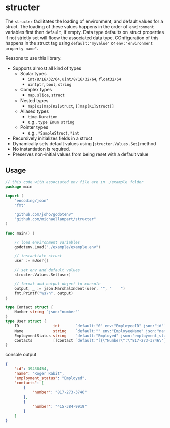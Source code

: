 structer
========
The `structer` facilitates the loading of environment, and default values for a struct. The loading of these values happens in the order of `environment` variables first then `default`, if empty. Data type defaults on struct properties if not strictly set will floow the associated data type. COnfiguration of this happens in the struct tag using `default:"myvalue"` or `env:"environment property name"`.

Reasons to use this library. 
- Supports almost all kind of types
  - Scalar types
    - `int/8/16/32/64`, `uint/8/16/32/64`, `float32/64`
    - `uintptr`, `bool`, `string`
  - Complex types
    - `map`, `slice`, `struct`
  - Nested types
    - `map[K1]map[K2]Struct`, `[]map[K1]Struct[]`
  - Aliased types
    - `time.Duration`
    - e.g., `type Enum string`
  - Pointer types
    - e.g., `*SampleStruct`, `*int`
- Recursively initializes fields in a struct
- Dynamically sets default values using [`structer.Values.Set`] method
- No instantiation is required.
- Preserves non-initial values from being reset with a default value


Usage
-----

```go
// this code with associated env file are in ./example folder
package main

import (
	"encoding/json"
	"fmt"

	"github.com/joho/godotenv"
	"github.com/michaellanpart/structer"
)

func main() {

	// load environment variables
	godotenv.Load("./example/example.env")

	// instantiate struct
	user := &User{}

	// set env and default values
	structer.Values.Set(user)

	// format and output object to console
	output, _ := json.MarshalIndent(user, "", "    ")
	fmt.Printf("%s\n", output)
}

type Contact struct {
	Number string `json:"number"`
}
type User struct {
	ID               int       `default:"0" env:"EmployeeID" json:"id"`
	Name             string    `default:"" env:"EmployeeName" json:"name"`
	EmploymentStatus string    `default:"Employed" json:"employment_status"`
	Contacts         []Contact `default:"[{\"Number\":\"817-273-3746\"},{\"Number\":\"415-384-9919\"}]" json:"contacts"`
}

```
console output
``` json
{
    "id": 39438454,
    "name": "Roger Rabit",
    "employment_status": "Employed",
    "contacts": [
        {
            "number": "817-273-3746"
        },
        {
            "number": "415-384-9919"
        }
    ]
}

```
